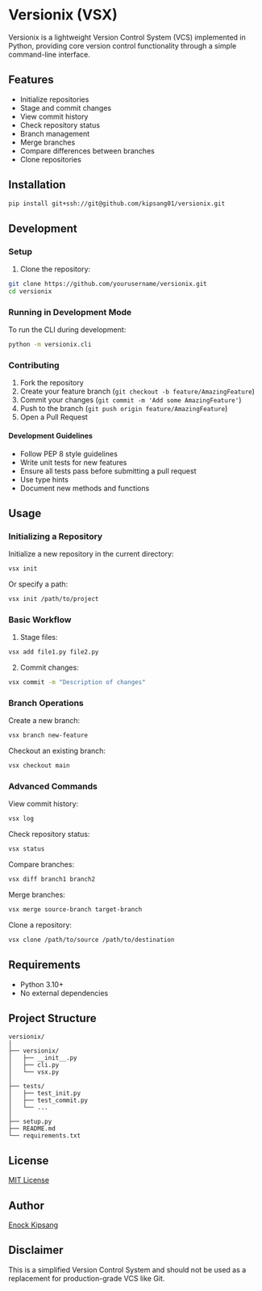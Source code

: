# Versionix (VSX)

Versionix is a lightweight Version Control System (VCS) implemented in Python, providing core version control functionality through a simple command-line interface.

## Features

- Initialize repositories
- Stage and commit changes
- View commit history
- Check repository status
- Branch management
- Merge branches
- Compare differences between branches
- Clone repositories

## Installation

```bash
pip install git+ssh://git@github.com/kipsang01/versionix.git
```

## Development

### Setup

1. Clone the repository:
```bash
git clone https://github.com/yourusername/versionix.git
cd versionix
```


### Running in Development Mode

To run the CLI during development:
```bash
python -m versionix.cli
```

### Contributing

1. Fork the repository
2. Create your feature branch (`git checkout -b feature/AmazingFeature`)
3. Commit your changes (`git commit -m 'Add some AmazingFeature'`)
4. Push to the branch (`git push origin feature/AmazingFeature`)
5. Open a Pull Request

#### Development Guidelines

- Follow PEP 8 style guidelines
- Write unit tests for new features
- Ensure all tests pass before submitting a pull request
- Use type hints
- Document new methods and functions

## Usage

### Initializing a Repository

Initialize a new repository in the current directory:
```bash
vsx init
```

Or specify a path:
```bash
vsx init /path/to/project
```

### Basic Workflow

1. Stage files:
```bash
vsx add file1.py file2.py
```

2. Commit changes:
```bash
vsx commit -m "Description of changes"
```

### Branch Operations

Create a new branch:
```bash
vsx branch new-feature
```

Checkout an existing branch:
```bash
vsx checkout main
```

### Advanced Commands

View commit history:
```bash
vsx log
```

Check repository status:
```bash
vsx status
```

Compare branches:
```bash
vsx diff branch1 branch2
```

Merge branches:
```bash
vsx merge source-branch target-branch
```

Clone a repository:
```bash
vsx clone /path/to/source /path/to/destination
```

## Requirements

- Python 3.10+
- No external dependencies

## Project Structure

```
versionix/
│
├── versionix/
│   ├── __init__.py
│   ├── cli.py
│   └── vsx.py
│
├── tests/
│   ├── test_init.py
│   ├── test_commit.py
│   └── ...
│
├── setup.py
├── README.md
└── requirements.txt
```

## License

[MIT License](LICENSE)

## Author

[Enock Kipsang](https://github.com/kipsang01)

## Disclaimer

This is a simplified Version Control System and should not be used as a replacement for production-grade VCS like Git.
